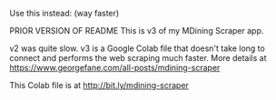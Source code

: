 Use this instead:  (way faster)

PRIOR VERSION OF README
This is v3 of my MDining Scraper app. 

v2 was quite slow. v3 is a Google Colab file that doesn't take long to connect and performs the web scraping much faster. More details at https://www.georgefane.com/all-posts/mdining-scraper

This Colab file is at http://bit.ly/mdining-scraper
